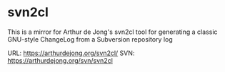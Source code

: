 # svn2cl

This is a mirror for Arthur de Jong's svn2cl tool for generating a classic GNU-style ChangeLog 
from a Subversion repository log

URL: https://arthurdejong.org/svn2cl/
SVN: https://arthurdejong.org/svn/svn2cl


